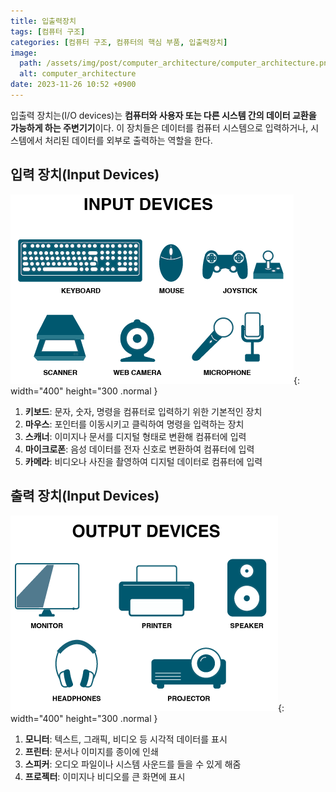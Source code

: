 ```yaml
---
title: 입출력장치
tags: [컴퓨터 구조]
categories: [컴퓨터 구조, 컴퓨터의 핵심 부품, 입출력장치]
image:
  path: /assets/img/post/computer_architecture/computer_architecture.png
  alt: computer_architecture
date: 2023-11-26 10:52 +0900
---
```


입출력 장치는(I/O devices)는 **컴퓨터와 사용자 또는 다른 시스템 간의 데이터 교환을 가능하게 하는 주변기기**이다. 이 장치들은 데이터를 컴퓨터 시스템으로 입력하거나, 시스템에서 처리된 데이터를 외부로 출력하는 역할을 한다.

## 입력 장치(Input Devices)

![input-devices](/assets/img/post/computer_architecture/input-devices.png){: width="400" height="300 .normal }

1. **키보드**: 문자, 숫자, 명령을 컴퓨터로 입력하기 위한 기본적인 장치
2. **마우스**: 포인터를 이동시키고 클릭하여 명령을 입력하는 장치
3. **스캐너**: 이미지나 문서를 디지털 형태로 변환해 컴퓨터에 입력
4. **마이크로폰**: 음성 데이터를 전자 신호로 변환하여 컴퓨터에 입력
5. **카메라**: 비디오나 사진을 촬영하여 디지털 데이터로 컴퓨터에 입력

## 출력 장치(Input Devices)

![output-devices](/assets/img/post/computer_architecture/output-devices.png){: width="400" height="300 .normal }

1. **모니터**: 텍스트, 그래픽, 비디오 등 시각적 데이터를 표시
2. **프린터**: 문서나 이미지를 종이에 인쇄
3. **스피커**: 오디오 파일이나 시스템 사운드를 들을 수 있게 해줌
4. **프로젝터**: 이미지나 비디오를 큰 화면에 표시
